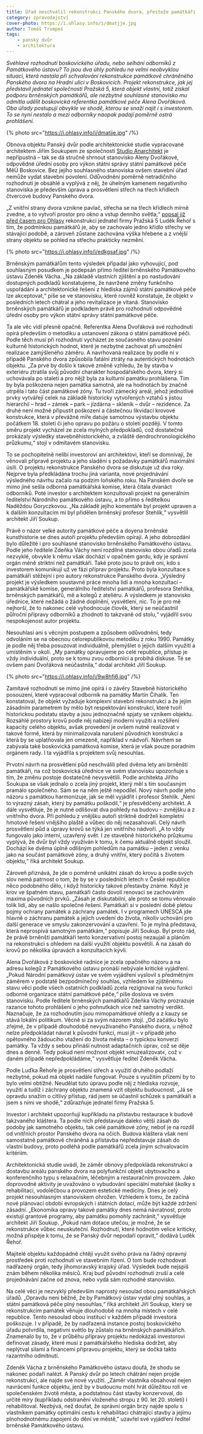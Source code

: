 ```yaml
---
title: Úřad neschválil rekonstrukci Panského dvora, přestože památkáři souhlasili
category: zpravodajství
cover-photo: https://i.ohlasy.info/i/dmatjje.jpg
author: Tomáš Trumpeš
tags:
    - panský dvůr
    - architektura
---
```


*Svéhlavé rozhodnutí boskovického úřadu, nebo selhání odborníků z Památkového ústavu? To jsou dva úhly pohledu na velmi neobvyklou situaci, která nastala při schvalování rekonstrukce památkově chráněného Panského dvora na Hradní ulici v Boskovicích. Projekt rekonstrukce, jak jej představil jednatel společnosti Pražská 5, která objekt vlastní, totiž získal podporu brněnských památkářů, ale nezbytné souhlasné stanovisko mu odmítla udělit boskovická referentka památkové péče Alena Dvořáková. Oba úřady postupují obvykle ve shodě, kterou se snaží najít i s investorem. To se nyní nestalo a mezi odborníky naopak padají poměrně ostrá prohlášení.*

{% photo src="https://i.ohlasy.info/i/dmatjje.jpg" /%}

Obnova objektu Panský dvůr podle architektonické studie vypracované architektem Jiřím Soukupem ze společnosti [Studio Anarchitekt](http://www.anarchitekt.cz/) je nepřípustná – tak se dá stručně shrnout stanovisko Aleny Dvořákové, odpovědné úřední osoby pro výkon státní správy státní památkové péče MěÚ Boskovice. Bez jejího souhlasného stanoviska ovšem stavební úřad nemůže vydat stavební povolení. Odůvodnění poměrně netradičního rozhodnutí je obsáhlé a vyplývá z něj, že úhelným kamenem negativního stanoviska je především úprava a prosvětlení střech na třech křídlech čtvercové budovy Panského dvora. 

„Z vnitřní strany dvora vznikne pavlač, střecha se na třech křídlech mírně zvedne, a to vytvoří prostor pro okno a vstup denního světla,“ [popsal již před časem pro Ohlasy](/clanky/2015/03/rekonstrukce-panskeho-dvora.html) rekonstrukci jednatel firmy Pražská 5 Luděk Řehoř s tím, že podmínkou památkářů je, aby se zachovalo jedno křídlo střechy ve stávající podobě, a zároveň zůstane zachována výška hřebene a z vnější strany objektu se pohled na střechu prakticky nezmění.

{% photo src="https://i.ohlasy.info/i/edkgsaf.jpg" /%}

Brněnským památkářům tento výsledek připadal jako vyhovující, pod souhlasným posudkem je podepsán přímo ředitel brněnského Památkového ústavu Zdeněk Vácha. „Na základě vlastních zjištění a po nastudování dostupných podkladů konstatujeme, že navržené změny funkčního uspořádání a architektonické řešení z hlediska zájmů státní památkové péče lze akceptovat,“ píše se ve stanovisku, které rovněž konstatuje, že objekt v posledních letech chátral a jeho revitalizace je vítaná. Stanovisko brněnských památkářů je podkladem právě pro rozhodnutí odpovědné úřední osoby pro výkon státní správy státní památkové péče. 

Ta ale věc vidí přesně opačně. Referentka Alena Dvořáková své rozhodnutí opírá především o metodiku a ustanovení zákona o státní památkové péči. Podle těch musí při rozhodnutí vycházet ze současného stavu poznání kulturně historických hodnot, které je nezbytné zachovat při umožnění realizace zamýšleného záměru. A navrhovaná realizace by podle ní v případě Panského dvora způsobila fatální ztráty na autentických hodnotách objektu. „Za prvé by došlo k takové změně vzhledu, že by stavba v exteriéru ztratila svůj původní charakter hospodářského dvora, který si uchovávala po staletí a pro nějž byla za kulturní památku prohlášena. Tím by byla poškozena nejen památka samotná, ale na hodnotách by značně utrpěla i tato část památkové zóny. Tu tvoří zámecký areál, jehož jednotlivé prvky vytvářejí celek na základě historicky vytvořených vztahů s jistou hierarchií – hrad – zámek – park – jízdárna – skleník – dvůr – rezidence. Za druhé není možné připustit poškození a částečnou likvidaci krovové konstrukce, která v převážné míře datuje samotnou výstavbu objektu počátkem 18. století či jeho opravu po požáru o století později. V tomto směru projekt vycházel ze zcela mylných předpokladů, což dostatečně prokázaly výsledky stavebněhistorického, a zvláště dendrochronologického průzkumu,“ stojí v odmítavém stanovisku.

To se pochopitelně nelíbí investorovi ani architektovi, kteří se domnívají, že věnovali přípravě projektu a jeho sladění s požadavky památkářů maximální úsilí. O projektu rekonstrukce Panského dvora se diskutuje už dva roky. Nejprve byla předkládána trochu jiná varianta, nové projednávání výsledného návrhu začalo na podzim loňského roku. Na Panském dvoře se mimo jiné sešla odborná památkářská komise, která čítala dvanáct odborníků. Poté investor s architektem konzultovali projekt na generálním ředitelství Národního památkového ústavu, a to přímo s ředitelkou Naděždou Goryczkovou. „Na základě jejího komentáře byl projekt upraven a k dalším konzultacím mi byl přidělen brněnský profesor Stehlík,“ vysvětlil architekt Jiří Soukup.

Právě o názor velké autority památkové péče a doyena brněnské kunsthistorie se dnes autoři projektu především opírají. A jeho dobrozdání bylo důležité i pro souhlasné stanovisko brněnského Památkového ústavu. Podle jeho ředitele Zdeňka Váchy není rozdílné stanovisko obou úřadů zcela nezvyklé, obvykle k němu však dochází v opačném gardu, kdy je správní orgán méně striktní než památkáři. Také proto jsou to právě oni, kdo s investorem komunikují už ve fázi příprav projektu. Proto byla konzultace s památkáři stěžejní i pro autory rekonstrukce Panského dvora. „Výsledný projekt je výsledkem soustavné práce mnoha lidí a mnoha konzultací – památkářské komise, generálního ředitelství památkářů, profesora Stehlíka, brněnských památkářů, mě a kolegů z ateliéru. A výsledkem je stanovisko úřednice, které nežádá o žádné doplnění, vysvětlení, nic. To je pro mě nejhorší, že to nakonec celé vyhodnocuje člověk, který se neúčastnil půlroční přípravy odborníků a zhodnotí to takzvaně od stolu,“ vyjádřil svou nespokojenost autor projektu.

Nesouhlasí ani s věcným postupem a způsobem odůvodnění, tedy odvoláním se na obecnou celorepublikovou metodiku z roku 1990. Památky je podle něj třeba posuzovat individuálně, přemýšlet o jejich dalším využití a umístěním v okolí. „My památky opravujeme po celé republice, přístup je vždy individuální, proto se k tomu zvou odborníci a probíhá diskuse. Té se ovšem paní Dvořáková neúčastnila,“ dodal architekt Jiří Soukup.

{% photo src="https://i.ohlasy.info/i/9w8hfi6.jpg" /%}

Zamítavé rozhodnutí se mimo jiné opírá i o závěry Stavebně historického posouzení, které vypracoval odborník na památky Martin Čihalík. Ten konstatoval, že objekt vyžaduje komplexní stavební rekonstrukci a že jejím zásadním parametrem by mělo být respektování konstrukcí, které tvoří historickou podstatu stavby a jsou jednoznačně spjaty se vznikem objektu. Rozsáhlé prostory krovů podle něj nabízejí moderní využití a rozšíření kapacity celého objektu, avšak provedení je ovšem nutné realizovat v takové formě, která by minimalizovala narušení původních konstrukcí a která by se uplatňovala jen omezeně, například v nádvoří. Návrhem se zabývala také boskovická památková komise, která je však pouze poradním orgánem rady. I ta vyjádřila s projektem svůj nesouhlas.

Prvotní návrh na prosvětlení půd neschválili před dvěma lety ani brněnští památkáři, na což boskovická úřednice ve svém stanovisku upozorňuje s tím, že změnu postoje dostatečně nevysvětlili. Podle architekta Jiřího Soukupa se však jednalo o zcela jiný projekt, který měl s tím současným pramálo společného. Sám se na něm ještě nepodílel. Nový návrh podle jeho názoru s památkou harmonizuje, jak se měl vyjádřit i profesor Stehlík. „Není to výrazný zásah, který by památku poškodil,“ je přesvědčený architekt. A dále vysvětluje, že je nutné odlišovat dva pohledy na budovu – zvnějšku a z vnitřního dvora. Při pohledu z vnějšku autoři striktně dodrželi kompletní hmotové řešení vnějšího pláště a vůbec do něj nezasahovali. Celý návrh prosvětlení půd a úpravy krovů se týká jen vnitřního nádvoří. „A to vždy fungovalo jako interní, uzavřený svět. I ze stavebně historického průzkumu vyplývá, že dvůr byl vždy využíván k tomu, k čemu aktuálně objekt sloužil. Dochází ke dvěma úplně odlišným pohledům na památku – jeden z venku jako na součást památkové zóny, a druhý vnitřní, který počítá s životem objektu,“ říká architekt Soukup.

Zároveň přiznává, že jde o poměrně unikátní zásah do krovu a podle svých slov nemá patrnost o tom, že by se v posledních letech v České republice něco podobného dělo, i když historicky takové přestavby známe. Když je krov ve špatném stavu, památkáři často dovolí renovaci se zachováním maxima původních prvků. „Zásah je diskutabilní, ale proto se tomu věnovalo tolik lidí, aby se našlo společné řešení. Památkáři si v poslední době pletou pojmy ochrany památek a záchrany památek. I v programech UNESCA jde hlavně o záchranu památek a jejich uvedení do života, nikoliv uchování pro další generace ve smyslu zakonzervování a uzavření. To je mylná představa, která neprospívá samotným památkám,“ popisuje Jiří Soukup. Byl proto rád, že právě brněnští památkáři tento konzervativní postoj nezaujali a plánům na rekonstrukci s ohledem na další využití objektu posvětili. A na zásah do krovů po několika úpravách a konzultacích kývli.

Alena Dvořáková z boskovické radnice je zcela opačného názoru a na adresu kolegů z Památkového ústavu pronáší nebývale kritické vyjádření. „Pokud Národní památkový ústav ve svém vyjádření vyslovil s předmětným záměrem v podstatě bezpodmínečný souhlas, vzhledem ke zjištěnému stavu věci podle všech ostatních podkladů zcela rezignoval na svou funkci odborné organizace státní památkové péče,“ píše doslova ve svém stanovisku. Podle ředitele brněnských památkářů Zdeňka Váchy prozrazuje razance tohoto prohlášení o jeho pohnutkách více než samotný verdikt. Naznačuje, že za rozhodnutím jsou mimopamátkové ohledy a z kauzy se stává lokální politikum. Věcně si za svým názorem stojí. „Od začátku bylo zřejmé, že v případě dlouhodobě nevyužívaného Panského dvora, u něhož nelze předpokládat návrat k původní funkci, musí jít – v případě jeho opětovného žádoucího vtažení do života města – o typickou konverzi památky. Ta vždy s sebou přináší nutnost adaptačních úprav, což se děje dnes a denně. Tedy pokud není možnost objekt »muzealizovat«, což v daném případě nepředpokládáme,“ vysvětluje ředitel Zdeněk Vácha.

Podle Luďka Řehoře je prosvětlení střech a využití druhého podlaží nezbytné, pokud má objekt nadále fungovat. Pouze s využitím přízemí by to bylo velmi obtížné. Neudělat tuto úpravu podle něj z hlediska rozvoje, využití a tudíž i záchrany objektu znamená vzít objektu budoucnost. „Já se opravdu snažím o citlivý přístup, rád jsem se účastnil schůzek s památkáři a jsem s nimi ve shodě,“ zdůrazňuje jednatel firmy Pražská 5.

Investor i architekt upozorňují kupříkladu na přístavbu restaurace k budově takzvaného kláštera. Ta podle nich představuje daleko větší zásah do podoby jak samotného objektu, tak celé památkové zóny, neboť je na rozdíl od vnitřních prostor Panského dvora na očích. Budova kláštera však není samostatně památkově chráněná a přístavba nepředstavuje zásah do vlastní budovy, proto podléhá podle památkářů zcela jiným schvalovacím kritériím.

Architektonická studie uvádí, že záměr obnovy předpokládá rekonstrukci a dostavbu areálu panského dvora na polyfunkční objekt ubytovacího a konferenčního typu s relaxačním, léčebným a restauračním provozem. Jako doprovodné aktivity je uvažováno o vybudování speciální mateřské školky s rehabilitací, vodoléčbou a provozem estetické medicíny. Dnes je celý projekt nesouhlasným stanoviskem ohrožen. Vzhledem k tomu, že začíná nové plánovací období evropských i státních dotací, může být každé zdržení zásadní. „Ekonomika opravy takové památky dnes nemá návratnost, proto existují grantové programy, aby památku pomohly zachránit,“ vysvětluje architekt Jiří Soukup. „Pokud nám dotace utečou, je možné, že se rekonstrukce vůbec neuskuteční. Rozhodnutí, které hodnotím velice kriticky, možná přispěje k tomu, že se Panský dvůr nepodaří opravit,“ dodává Luděk Řehoř.

Majitelé objektu každopádně chtějí využít svého práva na řádný opravný prostředek proti rozhodnutí ve stavebním řízení. O tom bude rozhodovat nadřazený orgán, tedy jihomoravský krajský úřad. Výsledek bude nejspíš znám během několika měsíců. Kraj buď původní rozhodnutí zruší a celé projednávání začne od znova, nebo vydá sám rozhodné stanovisko.

Na celé věci je nezvyklý především naprostý nesoulad obou památkářských úřadů. „Opravdu není běžné, že by Památkový ústav vydal plný souhlas, a státní památková péče plný nesouhlas,“ říká architekt Jiří Soukup, který se rekonstrukcím památek věnuje dlouhodobě na mnoha místech v celé republice. Tento nesoulad obou institucí v každém případě investora poškozuje. I v případě, že by nadřazená instance postoj boskovického úřadu potvrdila, negativní světlo by zůstalo na brněnských památkářích. Znamenalo by to, že v průběhu přípravy projektu nedokázali investorovi definovat zásady, které musí z památkářského hlediska dodržet, aby neplýtval silami a financemi přípravou projektu, který se dočká takto razantního odmítnutí.

Zdeněk Vácha z brněnského Památkového ústavu doufá, že shodu se nakonec podaří nalézt. A Panský dvůr po letech chátrání nejen projde rekonstrukcí, ale najde své nové využití. „Záměr vlastníka obsahoval nejen navrácení funkce objektu, jenž by v budoucnu mohl hrát důležitou roli ve společenském životě města, a podstatnou část stavby konzervoval, do určité míry (kupříkladu odstranění vloženého stropu z 90. let 20. století) i rehabilitoval. Nezbývá, než doufat, že správní orgán brzy najde spolu s vlastníkem památky optimální cestu k rehabilitaci chátrající stavby a jejímu plnohodnotnému zapojení do dění ve městě,” uzavřel své vyjádření ředitel brněnské Památkového ústavu.
